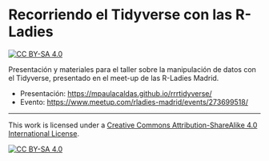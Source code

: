 # Recorriendo el Tidyverse con las R-Ladies

<!-- badges: start -->
[![CC BY-SA 4.0][cc-by-sa-shield]][cc-by-sa]
<!-- badges: end -->

Presentación y materiales para el taller sobre la manipulación de datos con el
Tidyverse, presentado en el meet-up de las R-Ladies Madrid.

- Presentación: <https://mpaulacaldas.github.io/rrrtidyverse/>
- Evento: https://www.meetup.com/rladies-madrid/events/273699518/

---

This work is licensed under a
[Creative Commons Attribution-ShareAlike 4.0 International License][cc-by-sa].

[![CC BY-SA 4.0][cc-by-sa-image]][cc-by-sa]

[cc-by-sa]: http://creativecommons.org/licenses/by-sa/4.0/
[cc-by-sa-image]: https://licensebuttons.net/l/by-sa/4.0/88x31.png
[cc-by-sa-shield]: https://img.shields.io/badge/License-CC%20BY--SA%204.0-lightgrey.svg
